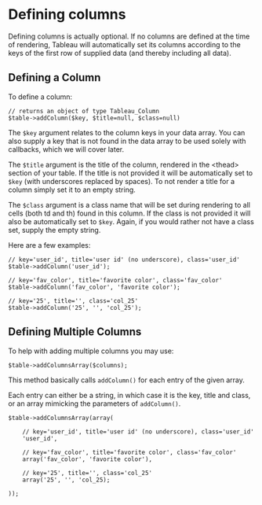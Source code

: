Defining columns
==============

Defining columns is actually optional. If no columns are defined at the time of rendering, Tableau will automatically
set its columns according to the keys of the first row of supplied data (and thereby including all data).

## Defining a Column

To define a column:

	// returns an object of type Tableau_Column
	$table->addColumn($key, $title=null, $class=null)

The `$key` argument relates to the column keys in your data array. You can also
supply a key that is not found in the data array to be used solely with callbacks, which we will cover later.

The `$title` argument is the title of the column, rendered in the &lt;thead&gt; section of your table. If the title
is not provided it will be automatically set to `$key` (with underscores replaced by spaces). To not render
a title for a column simply set it to an empty string.

The `$class` argument is a class name that will be set during rendering to all cells (both td and th) found in
this column. If the class is not provided it will also be automatically set to `$key`. Again, if you would
rather not have a class set, supply the empty string.

Here are a few examples:

	// key='user_id', title='user id' (no underscore), class='user_id'
	$table->addColumn('user_id');

	// key='fav_color', title='favorite color', class='fav_color'
	$table->addColumn('fav_color', 'favorite color');

	// key='25', title='', class='col_25'
	$table->addColumn('25', '', 'col_25');

## Defining Multiple Columns

To help with adding multiple columns you may use:

	$table->addColumnsArray($columns);

This method basically calls `addColumn()` for each entry of the given array.

Each entry can either be a string, in which case it is the key, title and class, or an array mimicking the parameters of `addColumn()`.

	$table->addColumnsArray(array(

		// key='user_id', title='user id' (no underscore), class='user_id'
		'user_id',

		// key='fav_color', title='favorite color', class='fav_color'
		array('fav_color', 'favorite color'),

		// key='25', title='', class='col_25'
		array('25', '', 'col_25);

	));